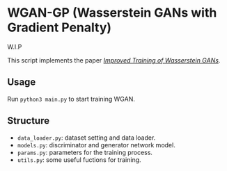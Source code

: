 # WGAN-GP (Wasserstein GANs with Gradient Penalty)

W.I.P

This script implements the paper *[Improved Training of Wasserstein GANs](https://arxiv.org/abs/1704.00028)*.

## Usage
Run `python3 main.py` to start training WGAN.

## Structure
- `data_loader.py`: dataset setting and data loader.
- `models.py`: discriminator and generator network model.
- `params.py`: parameters for the training process.
- `utils.py`: some useful fuctions for training.
